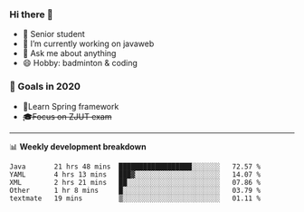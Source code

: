 

### Hi there 🐏

- 🌱 Senior student
- 🔭 I’m currently working on javaweb
- 💬 Ask me about anything
- 😄 Hobby: badminton & coding

### 🚀 Goals in 2020
+ 🍃Learn Spring framework
+ ~~🎓Focus on ZJUT exam~~
-------

📊 **Weekly development breakdown**
<!--START_SECTION:waka-->
```text
Java       21 hrs 48 mins  ██████████████████░░░░░░░   72.57 % 
YAML       4 hrs 13 mins   ███▓░░░░░░░░░░░░░░░░░░░░░   14.07 % 
XML        2 hrs 21 mins   ██░░░░░░░░░░░░░░░░░░░░░░░   07.86 % 
Other      1 hr 8 mins     █░░░░░░░░░░░░░░░░░░░░░░░░   03.79 % 
textmate   19 mins         ▒░░░░░░░░░░░░░░░░░░░░░░░░   01.11 % 
```
<!--END_SECTION:waka-->
